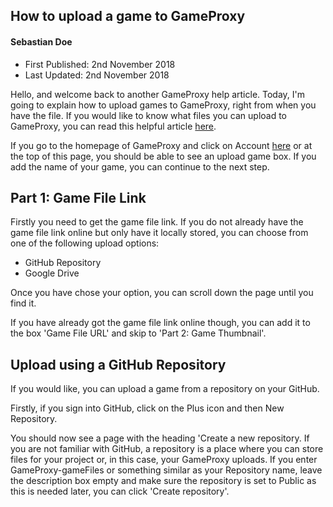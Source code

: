 ## How to upload a game to GameProxy
#### Sebastian Doe
* First Published: 2nd November 2018
* Last Updated: 2nd November 2018

Hello, and welcome back to another GameProxy help article. Today, I'm going to explain how to upload games to GameProxy, right from when you have the file. If you would like to know what files you can upload to GameProxy, you can read this helpful article [here](https://gameproxy.github.io/help/index.html?article=0001-supportedFileTypes.md).

If you go to the homepage of GameProxy and click on Account [here](https://gameproxy.github.io/account.html) or at the top of this page, you should be able to see an upload game box. If you add the name of your game, you can continue to the next step.

## Part 1: Game File Link

Firstly you need to get the game file link. If you do not already have the game file link online but only have it locally stored, you can choose from one of the following upload options:

* GitHub Repository
* Google Drive

Once you have chose your option, you can scroll down the page until you find it.

If you have already got the game file link online though, you can add it to the box 'Game File URL' and skip to 'Part 2: Game Thumbnail'.

## Upload using a GitHub Repository

If you would like, you can upload a game from a repository on your GitHub.

Firstly, if you sign into GitHub, click on the Plus icon and then New Repository. 

You should now see a page with the heading 'Create a new repository. If you are not familiar with GitHub, a repository is a place where you can store files for your project or, in this case, your GameProxy uploads. If you enter GameProxy-gameFiles or something similar as your Repository name, leave the description box empty and make sure the repository is set to Public as this is needed later, you can click 'Create repository'.